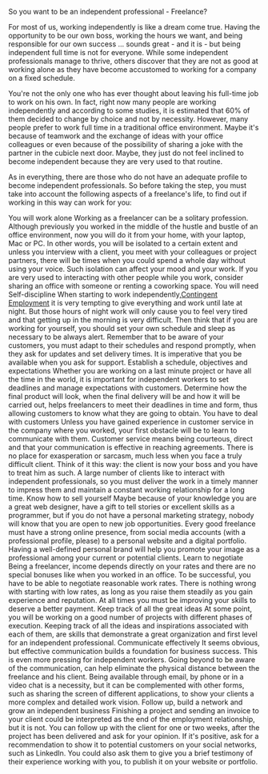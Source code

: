 So you want to be an independent professional - Freelance?

For most of us, working independently is like a dream come true. Having the opportunity to be our own boss, working the hours we want, and being responsible for our own success ... sounds great - and it is - but being independent full time is not for everyone. While some independent professionals manage to thrive, others discover that they are not as good at working alone as they have become accustomed to working for a company on a fixed schedule.

You're not the only one who has ever thought about leaving his full-time job to work on his own. In fact, right now many people are working independently and according to some studies, it is estimated that 60% of them decided to change by choice and not by necessity. However, many people prefer to work full time in a traditional office environment. Maybe it's because of teamwork and the exchange of ideas with your office colleagues or even because of the possibility of sharing a joke with the partner in the cubicle next door. Maybe, they just do not feel inclined to become independent because they are very used to that routine.

As in everything, there are those who do not have an adequate profile to become independent professionals. So before taking the step, you must take into account the following aspects of a freelance's life, to find out if working in this way can work for you:

You will work alone
Working as a freelancer can be a solitary profession. Although previously you worked in the middle of the hustle and bustle of an office environment, now you will do it from your home, with your laptop, Mac or PC. In other words, you will be isolated to a certain extent and unless you interview with a client, you meet with your colleagues or project partners, there will be times when you could spend a whole day without using your voice. Such isolation can affect your mood and your work. If you are very used to interacting with other people while you work, consider sharing an office with someone or renting a coworking space.
You will need Self-discipline
When starting to work independently,[Contingent Employment](https://www.fieldengineer.com/blogs/what-is-contingent-employment/) it is very tempting to give everything and work until late at night. But those hours of night work will only cause you to feel very tired and that getting up in the morning is very difficult. Then think that if you are working for yourself, you should set your own schedule and sleep as necessary to be always alert. Remember that to be aware of your customers, you must adapt to their schedules and respond promptly, when they ask for updates and set delivery times. It is imperative that you be available when you ask for support.
Establish a schedule, objectives and expectations
Whether you are working on a last minute project or have all the time in the world, it is important for independent workers to set deadlines and manage expectations with customers. Determine how the final product will look, when the final delivery will be and how it will be carried out, helps freelancers to meet their deadlines in time and form, thus allowing customers to know what they are going to obtain.
You have to deal with customers
Unless you have gained experience in customer service in the company where you worked, your first obstacle will be to learn to communicate with them. Customer service means being courteous, direct and that your communication is effective in reaching agreements. There is no place for exasperation or sarcasm, much less when you face a truly difficult client. Think of it this way: the client is now your boss and you have to treat him as such. A large number of clients like to interact with independent professionals, so you must deliver the work in a timely manner to impress them and maintain a constant working relationship for a long time.
Know how to sell yourself
Maybe because of your knowledge you are a great web designer, have a gift to tell stories or excellent skills as a programmer, but if you do not have a personal marketing strategy, nobody will know that you are open to new job opportunities. Every good freelance must have a strong online presence, from social media accounts (with a professional profile, please) to a personal website and a digital portfolio. Having a well-defined personal brand will help you promote your image as a professional among your current or potential clients.
Learn to negotiate
Being a freelancer, income depends directly on your rates and there are no special bonuses like when you worked in an office. To be successful, you have to be able to negotiate reasonable work rates. There is nothing wrong with starting with low rates, as long as you raise them steadily as you gain experience and reputation. At all times you must be improving your skills to deserve a better payment.
Keep track of all the great ideas
At some point, you will be working on a good number of projects with different phases of execution. Keeping track of all the ideas and inspirations associated with each of them, are skills that demonstrate a great organization and first level for an independent professional.
Communicate effectively
It seems obvious, but effective communication builds a foundation for business success. This is even more pressing for independent workers. Going beyond to be aware of the communication, can help eliminate the physical distance between the freelance and his client. Being available through email, by phone or in a video chat is a necessity, but it can be complemented with other forms, such as sharing the screen of different applications, to show your clients a more complex and detailed work vision.
Follow up, build a network and grow an independent business
Finishing a project and sending an invoice to your client could be interpreted as the end of the employment relationship, but it is not. You can follow up with the client for one or two weeks, after the project has been delivered and ask for your opinion. If it's positive, ask for a recommendation to show it to potential customers on your social networks, such as LinkedIn. You could also ask them to give you a brief testimony of their experience working with you, to publish it on your website or portfolio.

